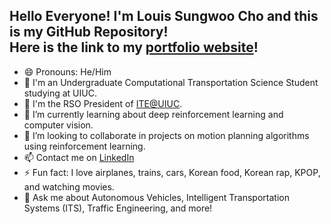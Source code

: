 ## Hello Everyone! I'm Louis Sungwoo Cho and this is my GitHub Repository!<br/> Here is the link to my [portfolio website](https://lotlouischoitslab.github.io)!

- 😄 Pronouns: He/Him  
- 🏫 I'm an Undergraduate Computational Transportation Science Student studying at UIUC.  
- 🚦 I'm the RSO President of [ITE@UIUC](https://ite.cee.illinois.edu/). <!-- - 🔭 I’m currently doing research on  -->
- 🌱 I’m currently learning about deep reinforcement learning and computer vision.
- 👯 I’m looking to collaborate in projects on motion planning algorithms using reinforcement learning.
- 📫 Contact me on [LinkedIn](https://www.linkedin.com/in/louis-sungwoo-cho/)
- ⚡ Fun fact: I love airplanes, trains, cars, Korean food, Korean rap, KPOP, and watching movies.
- 💬 Ask me about Autonomous Vehicles, Intelligent Transportation Systems (ITS), Traffic Engineering, and more!

<!-- -  ...
- 🤔 I’m looking for help with
- 💬 Ask me about ... -->
